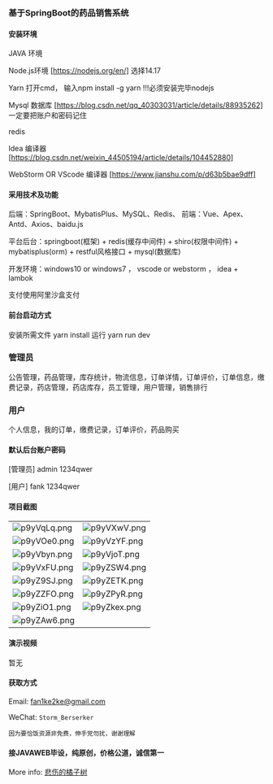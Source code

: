 ### 基于SpringBoot的药品销售系统

#### 安装环境

JAVA 环境 

Node.js环境 [https://nodejs.org/en/] 选择14.17

Yarn 打开cmd， 输入npm install -g yarn !!!必须安装完毕nodejs

Mysql 数据库 [https://blog.csdn.net/qq_40303031/article/details/88935262] 一定要把账户和密码记住

redis

Idea 编译器 [https://blog.csdn.net/weixin_44505194/article/details/104452880]

WebStorm OR VScode 编译器 [https://www.jianshu.com/p/d63b5bae9dff]

#### 采用技术及功能

后端：SpringBoot、MybatisPlus、MySQL、Redis、
前端：Vue、Apex、Antd、Axios、baidu.js


平台后台：springboot(框架) + redis(缓存中间件) + shiro(权限中间件) + mybatisplus(orm) + restful风格接口 + mysql(数据库)

开发环境：windows10 or windows7 ， vscode or webstorm ， idea + lambok

支付使用阿里沙盒支付

#### 前台启动方式

安装所需文件 yarn install 
运行 yarn run dev

### 管理员
公告管理，药品管理，库存统计，物流信息，订单详情，订单评价，订单信息，缴费记录，药店管理，药店库存，员工管理，用户管理，销售排行

### 用户
个人信息，我的订单，缴费记录，订单评价，药品购买

#### 默认后台账户密码

[管理员]
admin
1234qwer

[用户]
fank
1234qwer

#### 项目截图

|  |  |
|---------------------|---------------------|
|![p9yVqLq.png](https://s1.ax1x.com/2023/05/12/p9yVqLq.png) | ![p9yVXwV.png](https://s1.ax1x.com/2023/05/12/p9yVXwV.png) |
|![p9yVOe0.png](https://s1.ax1x.com/2023/05/12/p9yVOe0.png) | ![p9yVzYF.png](https://s1.ax1x.com/2023/05/12/p9yVzYF.png) |
|![p9yVbyn.png](https://s1.ax1x.com/2023/05/12/p9yVbyn.png) | ![p9yVjoT.png](https://s1.ax1x.com/2023/05/12/p9yVjoT.png) |
|![p9yVxFU.png](https://s1.ax1x.com/2023/05/12/p9yVxFU.png) | ![p9yZSW4.png](https://s1.ax1x.com/2023/05/12/p9yZSW4.png) |
|![p9yZ9SJ.png](https://s1.ax1x.com/2023/05/12/p9yZ9SJ.png) | ![p9yZETK.png](https://s1.ax1x.com/2023/05/12/p9yZETK.png) |
|![p9yZZFO.png](https://s1.ax1x.com/2023/05/12/p9yZZFO.png) | ![p9yZPyR.png](https://s1.ax1x.com/2023/05/12/p9yZPyR.png) |
|![p9yZiO1.png](https://s1.ax1x.com/2023/05/12/p9yZiO1.png) | ![p9yZkex.png](https://s1.ax1x.com/2023/05/12/p9yZkex.png) |
|![p9yZAw6.png](https://s1.ax1x.com/2023/05/12/p9yZAw6.png)

#### 演示视频

暂无

#### 获取方式

Email: fan1ke2ke@gmail.com

WeChat: `Storm_Berserker`

`因为要恰饭资源非免费，伸手党勿扰，谢谢理解`

#### 接JAVAWEB毕设，纯原创，价格公道，诚信第一

More info: [悲伤的橘子树](https://berserker287.github.io/)
